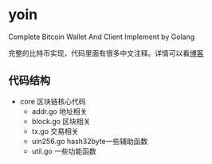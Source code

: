 # yoin
Complete Bitcoin Wallet And Client Implement by Golang

完整的比特币实现，代码里面有很多中文注释。详情可以看[博客]()

## 代码结构
- core 区块链核心代码
  - addr.go 地址相关
  - block.go 区块相关
  - tx.go 交易相关
  - uin256.go hash32byte一些辅助函数
  - util.go 一些功能函数
